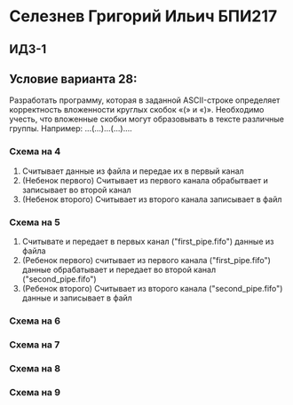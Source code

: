# Селезнев Григорий Ильич БПИ217
## ИДЗ-1 
## Условие варианта 28:
Разработать программу, которая в заданной ASCII-строке определяет корректность вложенности круглых скобок «(» и «)».
Необходимо учесть, что вложенные скобки могут образовывать в
тексте различные группы. Например: ...(...)...(...)....

### Схема на 4
1. Cчитывает данные из файла и передае их в первый канал
2. (Hебенок первого) Cчитывает из первого канала обрабытвает и записывает во второй канал
3. (Hебенок второго) Cчитывает из второго канала записывает в файл


### Схема на 5
1. Считывате и передает в первых канал ("first_pipe.fifo") данные из файла
2. (Ребенок первого) считывает из первого канала ("first_pipe.fifo") данные обрабатывает и передает во второй канал ("second_pipe.fifo")
3. (Ребенок второго) Считывает из второго канала ("second_pipe.fifo") данные и записывает в файл

### Схема на 6

### Схема на 7

### Схема на 8

### Схема на 9
